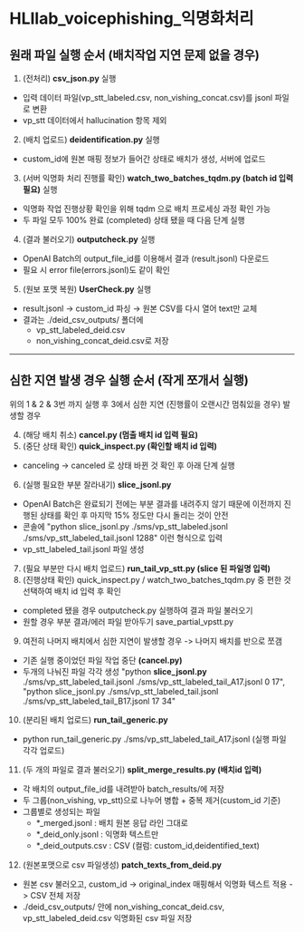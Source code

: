 # HLIlab_voicephishing_익명화처리

## 원래 파일 실행 순서 (배치작업 지연 문제 없을 경우)
1. (전처리) **csv_json.py** 실행
- 입력 데이터 파일(vp_stt_labeled.csv, non_vishing_concat.csv)를 jsonl 파일로 변환
- vp_stt 데이터에서 hallucination 항목 제외
2. (배치 업로드) **deidentification.py** 실행
- custom_id에 원본 매핑 정보가 들어간 상태로 배치가 생성, 서버에 업로드
3. (서버 익명화 처리 진행률 확인) **watch_two_batches_tqdm.py (batch id 입력 필요)** 실행
- 익명화 작업 진행상황 확인을 위해 tqdm 으로 배치 프로세싱 과정 확인 가능
- 두 파일 모두 100% 완료 (completed) 상태 됐을 때 다음 단계 실행
4. (결과 불러오기) **outputcheck.py** 실행
  - OpenAI Batch의 output_file_id를 이용해서 결과 (result.jsonl) 다운로드
  - 필요 시 error file(errors.jsonl)도 같이 확인
5. (원보 포맷 복원) **UserCheck.py** 실행
- result.jsonl → custom_id 파싱 → 원본 CSV를 다시 열어 text만 교체
- 결과는 ./deid_csv_outputs/ 폴더에
    - vp_stt_labeled_deid.csv
    - non_vishing_concat_deid.csv로 저장
 
---
## 심한 지연 발생 경우 실행 순서 (작게 쪼개서 실행)
위의 1 & 2 & 3번 까지 실행 후 3에서 심한 지연 (진행률이 오랜시간 멈춰있을 경우) 발생할 경우

4. (해당 배치 취소) **cancel.py (멈출 배치 id 입력 필요)** 
5. (중단 상태 확인) **quick_inspect.py (확인할 배치 id 입력)** 
- canceling -> canceled 로 상태 바뀐 것 확인 후 아래 단계 실행
6. (실행 필요한 부분 잘라내기) **slice_jsonl.py**
- OpenAI Batch은 완료되기 전에는 부분 결과를 내려주지 않기 때문에 이전까지 진행된 상태를 확인 후 마지막 15% 정도만 다시 돌리는 것이 안전
- 콘솔에 "python slice_jsonl.py ./sms/vp_stt_labeled.jsonl ./sms/vp_stt_labeled_tail.jsonl 1288" 이런 형식으로 입력
- vp_stt_labeled_tail.jsonl 파일 생성
7. (필요 부분만 다시 배치 업로드) **run_tail_vp_stt.py (slice 된 파일명 입력)**
8. (진행상태 확인) quick_inspect.py / watch_two_batches_tqdm.py 중 편한 것 선택하여 배치 id 입력 후 확인
- completed 됐을 경우 outputcheck.py 실행하여 결과 파일 불러오기
- 원할 경우 부분 결과/에러 파일 받아두기 save_partial_vpstt.py
9. 여전히 나머지 배치에서 심한 지연이 발생할 경우 -> 나머지 배치를 반으로 쪼갬 
- 기존 실행 중이었던 파일 작업 중단 **(cancel.py)**
- 두개의 나눠진 파일 각각 생성 "python **slice_jsonl.py** ./sms/vp_stt_labeled_tail.jsonl ./sms/vp_stt_labeled_tail_A17.jsonl 0 17",
"python slice_jsonl.py ./sms/vp_stt_labeled_tail.jsonl ./sms/vp_stt_labeled_tail_B17.jsonl 17 34"
10. (분리된 배치 업로드) **run_tail_generic.py**
- python run_tail_generic.py ./sms/vp_stt_labeled_tail_A17.jsonl (실행 파일 각각 업로드)
11. (두 개의 파일로 결과 불러오기) **split_merge_results.py (배치id 입력)**
-  각 배치의 output_file_id를 내려받아 batch_results/에 저장
-  두 그룹(non_vishing, vp_stt)으로 나누어 병합 + 중복 제거(custom_id 기준)
-  그룹별로 생성되는 파일
    - *_merged.jsonl : 배치 원본 응답 라인 그대로
    - *_deid_only.jsonl : 익명화 텍스트만
    - *_deid_outputs.csv : CSV (컬럼: custom_id,deidentified_text)
12. (원본포맷으로 csv 파일생성) **patch_texts_from_deid.py**
- 원본 csv 불러오고, custom_id → original_index 매핑해서 익명화 텍스트 적용 -> CSV 전체 저장
- ./deid_csv_outputs/ 안에 non_vishing_concat_deid.csv, vp_stt_labeled_deid.csv 익명화된 csv 파일 저장
